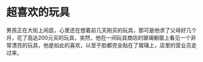 # 超喜欢的玩具
男孩正在大街上闲逛，心里还在想着前几天刚买的玩具，那可是他求了父母好几个月，花了高达200元买的玩具，突然，他在一间玩具商店的玻璃橱窗上看见一个非常漂亮的玩具，他是如此的喜欢，以至于脸都完全贴在了玻璃上，店里的营业员走过来，
